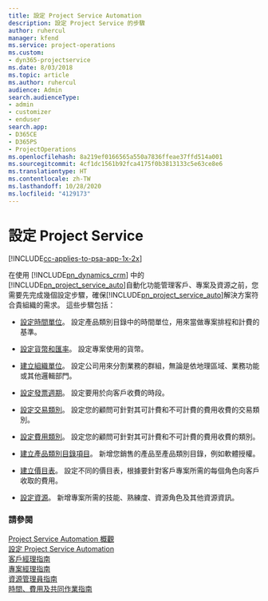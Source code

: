 ```yaml
---
title: 設定 Project Service Automation
description: 設定 Project Service 的步驟
author: ruhercul
manager: kfend
ms.service: project-operations
ms.custom:
- dyn365-projectservice
ms.date: 8/03/2018
ms.topic: article
ms.author: ruhercul
audience: Admin
search.audienceType:
- admin
- customizer
- enduser
search.app:
- D365CE
- D365PS
- ProjectOperations
ms.openlocfilehash: 8a219ef0166565a550a7836ffeae37ffd514a001
ms.sourcegitcommit: 4cf1dc1561b92fca4175f0b3813133c5e63ce8e6
ms.translationtype: HT
ms.contentlocale: zh-TW
ms.lasthandoff: 10/28/2020
ms.locfileid: "4129173"
---
```

# <a name="configure-project-service"></a>設定 Project Service

[!INCLUDE[cc-applies-to-psa-app-1x-2x](../includes/cc-applies-to-psa-app-1x-2x.md)]

在使用 [!INCLUDE[pn_dynamics_crm](../includes/pn-dynamics-crm.md)] 中的[!INCLUDE[pn_project_service_auto](../includes/pn-project-service-auto.md)]自動化功能管理客戶、專案及資源之前，您需要先完成幾個設定步驟，確保[!INCLUDE[pn_project_service_auto](../includes/pn-project-service-auto.md)]解決方案符合貴組織的需求。 這些步驟包括：  
  
-   [設定時間單位](../psa/set-up-time-units.md)。 設定產品類別目錄中的時間單位，用來當做專案排程和計費的基準。  
  
-   [設定貨幣和匯率](../psa/set-up-currencies-exchange-rates.md)。 設定專案使用的貨幣。  
  
-   [建立組織單位](../psa/create-organizational-units.md)。 設定公司用來分割業務的群組，無論是依地理區域、業務功能或其他邏輯部門。  
  
-   [設定發票週期](../psa/set-up-invoice-frequencies.md)。 設定要用於向客戶收費的時段。  
  
-   [設定交易類別](../psa/configure-transaction-categories.md)。 設定您的顧問可針對其可計費和不可計費的費用收費的交易類別。  
  
-   [設定費用類別](../psa/configure-expense-categories.md)。 設定您的顧問可針對其可計費和不可計費的費用收費的類別。  
  
-   [建立產品類別目錄項目](../psa/create-product-catalog-items.md)。 新增您銷售的產品至產品類別目錄，例如軟體授權。  
  
-   [建立價目表](../psa/create-price-list.md)。 設定不同的價目表，根據要針對客戶專案所需的每個角色向客戶收取的費用。  
  
-   [設定資源](../psa/set-up-resources.md)。 新增專案所需的技能、熟練度、資源角色及其他資源資訊。  
  
### <a name="see-also"></a>請參閱  
 [Project Service Automation 概觀](../psa/overview.md)   
 [設定 Project Service Automation](../psa/configure.md)   
 [客戶經理指南](../psa/account-manager-guide.md)   
 [專案經理指南](../psa/project-manager-guide.md)   
 [資源管理員指南](../psa/resource-manager-guide.md)   
 [時間、費用及共同作業指南](../psa/time-expense-collaboration-guide.md)
